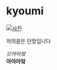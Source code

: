 # kyoumi

[![사진](‪C:\Users\ydp26\Desktop\cx.gif)](https://youtu.be/ziOSMWAQsaI?list=PL-uRIJPCxHjcEx-fXBDnRkZVvsP-UbxGW)


저의꿈은 던창입니다

*으아아앜*  
**아아아앜**
